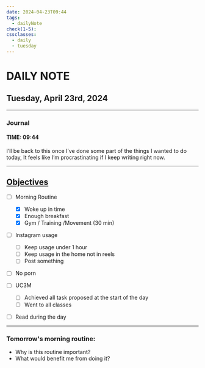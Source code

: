 ```yaml
---
date: 2024-04-23T09:44
tags:
  - dailyNote
check(1-5): 
cssclasses:
  - daily
  - tuesday
---
```


# DAILY NOTE
## Tuesday, April 23rd, 2024

***
### Journal
#### TIME: 09:44
I’ll be back to this once I’ve done some part of the things I wanted to do today, It feels like I’m procrastinating if I keep writing right now. 
***

## [Objectives](Objectives%20from%20March%2023%20to%20September%2023%20)

- [ ] Morning Routine
	- [x] Woke up in time
	- [x] Enough breakfast
	- [x] Gym / Training /Movement (30 min)

- [ ]  Instagram usage
	- [ ] Keep usage under 1 hour
	- [ ] Keep usage in the home not in reels
	- [ ] Post something

- [ ] No porn 

- [ ] UC3M
	- [ ] Achieved all task proposed at the start of the day
	- [ ] Went to all classes

- [ ] Read during the day


---
### Tomorrow's morning routine: 
+ Why is this routine important? 
+ What would benefit me from doing it?